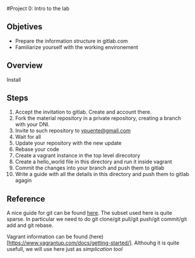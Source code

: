 #Project 0: Intro to the lab

## Objetives

* Prepare the information structure in gitlab.com
* Familiarize yourself with the working environement

## Overview

Install 

## Steps

1. Accept the invitation to gitlab. Create and account there.
2. Fork the material repository in a private repository, creating a branch with your DNI.
3. Invite to such repository to vpuente@gmail.com
4. Wait for all
5. Update your repository with the new update
6. Rebase your code
7. Create a vagrant instance in the top level direcotory
8. Create a hello_world file in this directory and run it inside vagrant 
9. Commit the changes into your branch and push them to gitlab
10. Write a guide with all the details in this directory and push them to gitlab agagin

## Reference

A nice guide for git can be found [here](https://www.atlassian.com/git/tutorials/what-is-version-control). The subset used here is quite sparse. In particular we need to do git clone/git pull/git push/git commit/git add and git rebase.

Vagrant information can be found (here)[https://www.vagrantup.com/docs/getting-started/]. Althouhg it is quite usefull, we will use here just as _simplication tool_





